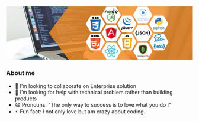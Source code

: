 ![](https://github.com/Rusleo-max/Rusleo-max/blob/master/Microsoft-SharePoint-Development.jpg)

### About me
- 👯 I’m looking to collaborate on Enterprise solution
- 🤔 I’m looking for help with technical problem rather than building products
- 😄 Pronouns: "The only way to success is to love what you do !" 
- ⚡ Fun fact: I not only love but am crazy about coding.
